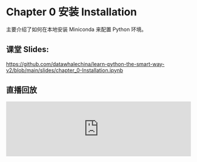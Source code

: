 # Chapter 0 安装 Installation

主要介绍了如何在本地安装 Miniconda 来配置 Python 环境。

## 课堂 Slides:
        
<https://github.com/datawhalechina/learn-python-the-smart-way-v2/blob/main/slides/chapter_0-Installation.ipynb>

## 直播回放

<iframe id="spkj" src="https://player.bilibili.com/player.html?bvid=BV1BV4y147i4" scrolling="no" border="0" frameborder="no" framespacing="0" allowfullscreen="true" width=100%> </iframe>
<script type="text/javascript">  
document.getElementById("spkj").style.height=document.getElementById("spkj").scrollWidth*0.76+"px";
</script>